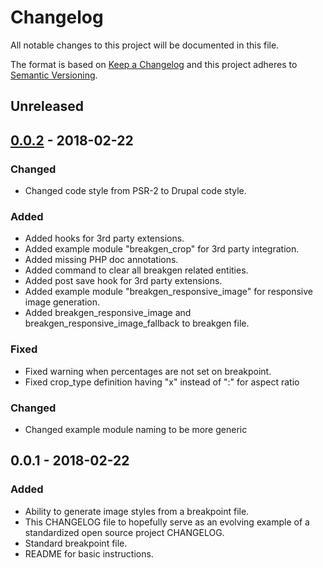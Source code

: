 # Changelog
All notable changes to this project will be documented in this file.

The format is based on [Keep a Changelog](http://keepachangelog.com/en/1.0.0/)
and this project adheres to [Semantic Versioning](http://semver.org/spec/v2.0.0.html).

## Unreleased

## [0.0.2] - 2018-02-22
### Changed
- Changed code style from PSR-2 to Drupal code style.

### Added
- Added hooks for 3rd party extensions.
- Added example module "breakgen_crop" for 3rd party integration.
- Added missing PHP doc annotations.
- Added command to clear all breakgen related entities.
- Added post save hook for 3rd party extensions.
- Added example module "breakgen_responsive_image" for responsive image generation.
- Added breakgen_responsive_image and breakgen_responsive_image_fallback to breakgen file.

### Fixed
- Fixed warning when percentages are not set on breakpoint.
- Fixed crop_type definition having "x" instead of ":" for aspect ratio

### Changed
- Changed example module naming to be more generic

## 0.0.1 - 2018-02-22
### Added
- Ability to generate image styles from a breakpoint file.
- This CHANGELOG file to hopefully serve as an evolving example of a
  standardized open source project CHANGELOG.
- Standard breakpoint file.
- README for basic instructions.

[Unreleased]: https://github.com/tamtamnl/Drupal-Breakgen/compare/v0.0.1...HEAD
[0.0.2]: https://github.com/tamtamnl/Drupal-Breakgen/compare/v0.0.1...v0.0.2